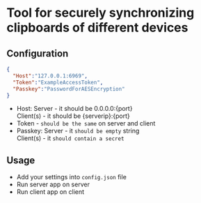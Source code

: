 # Tool for securely synchronizing clipboards of different devices

## Configuration
```json
{
  "Host":"127.0.0.1:6969",
  "Token":"ExampleAccessToken",
  "Passkey":"PasswordForAESEncryption"
}
```

* Host:
  Server - it should be 0.0.0.0:{port} <br/>
  Client(s) - it should be {serverip}:{port}
* Token - `should be the same` on server and client
* Passkey:
  Server - it `should be empty` string <br/>
  Client(s) - it `should contain a secret`

 ## Usage
 * Add your settings into `config.json` file
 * Run server app on server
 * Run client app on client
